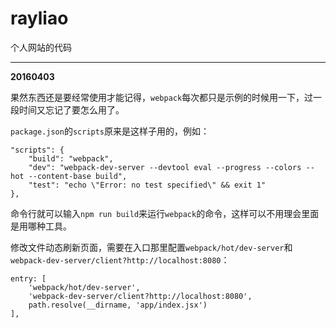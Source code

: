 # rayliao

个人网站的代码

---

**20160403**

果然东西还是要经常使用才能记得，`webpack`每次都只是示例的时候用一下，过一段时间又忘记了要怎么用了。

`package.json`的`scripts`原来是这样子用的，例如：

```
"scripts": {
	"build": "webpack",
	"dev": "webpack-dev-server --devtool eval --progress --colors --hot --content-base build",
	"test": "echo \"Error: no test specified\" && exit 1"
},
```

命令行就可以输入`npm run build`来运行`webpack`的命令，这样可以不用理会里面是用哪种工具。

修改文件动态刷新页面，需要在入口那里配置`webpack/hot/dev-server`和`webpack-dev-server/client?http://localhost:8080`：

```
entry: [
	'webpack/hot/dev-server',
	'webpack-dev-server/client?http://localhost:8080',
	path.resolve(__dirname, 'app/index.jsx')
],
```